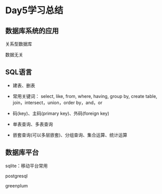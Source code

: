 ## 

# Day5学习总结

## 数据库系统的应用

关系型数据库

数据无关

## 

## SQL语言

- 建表、删表

- 常用关键词： select, like, from, where, having, group by, create table, join，intersect，union，order by，and，or

- 码(key)、主码(primary key)、外码(foreign key)

- 单表查询、多表查询

- 嵌套查询(可以多层嵌套)、分组查询、集合运算、统计运算

## 

## 数据库平台

sqlite：移动平台常用

postgresql

greenplum
